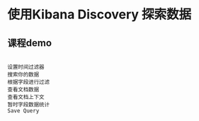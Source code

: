 # 使用Kibana Discovery 探索数据
## 课程demo
```

设置时间过滤器
搜索你的数据
根据字段进行过滤
查看文档数据
查看文档上下文
暂时字段数据统计
Save Query


```
